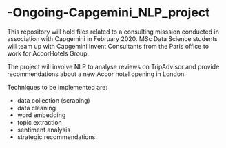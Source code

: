 # -Ongoing-Capgemini_NLP_project

This repository will hold files related to a consulting misssion conducted in association with Capgemini in February 2020. MSc Data Science students will team up with Capgemini Invent Consultants from the Paris office to work for AccorHotels Group.

The project will involve NLP to analyse reviews on TripAdvisor and provide recommendations about a new Accor hotel opening in London.

Techniques to be implemented are:
* data collection (scraping)
* data cleaning
* word embedding
* topic extraction
* sentiment analysis
* strategic recommendations.
